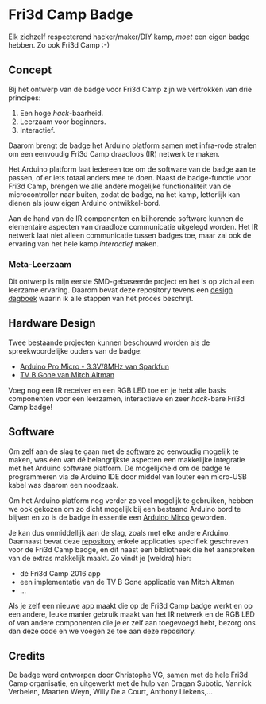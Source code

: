 # Fri3d Camp Badge

Elk zichzelf respecterend hacker/maker/DIY kamp, _moet_ een eigen badge hebben. Zo ook Fri3d Camp :-)

## Concept

Bij het ontwerp van de badge voor Fri3d Camp zijn we vertrokken van drie principes:

1. Een hoge _hack_-baarheid.
2. Leerzaam voor beginners.
3. Interactief.

Daarom brengt de badge het Arduino platform samen met infra-rode stralen om een eenvoudig Fri3d Camp draadloos (IR) netwerk te maken.

Het Arduino platform laat iedereen toe om de software van de badge aan te passen, of er iets totaal anders mee te doen. Naast de badge-functie voor Fri3d Camp, brengen we alle andere mogelijke functionaliteit van de microcontroller naar buiten, zodat de badge, na het kamp, letterlijk kan dienen als jouw eigen Arduino ontwikkel-bord.

Aan de hand van de IR componenten en bijhorende software kunnen de elementaire aspecten van draadloze communicatie uitgelegd worden. Het IR netwerk laat niet alleen communicatie tussen badges toe, maar zal ook de ervaring van het hele kamp _interactief_ maken.

### Meta-Leerzaam

Dit ontwerp is mijn eerste SMD-gebaseerde project en het is op zich al een leerzame ervaring. Daarom bevat deze repository tevens een [design dagboek](design/dagboek.md) waarin ik alle stappen van het proces beschrijf.

## Hardware Design

Twee bestaande projecten kunnen beschouwd worden als de spreekwoordelijke ouders van de badge: 

* [Arduino Pro Micro - 3.3V/8MHz van Sparkfun](https://www.sparkfun.com/products/12587)
* [TV B Gone van Mitch Altman](https://cornfieldelectronics.com/tvbgone/tvbg.home.php)

Voeg nog een IR receiver en een RGB LED toe en je hebt alle basis componenten voor een leerzamen, interactieve en zeer _hack_-bare Fri3d Camp badge!

## Software

Om zelf aan de slag te gaan met de [software](src/README.md) zo eenvoudig mogelijk te maken, was één van dé belangrijkste aspecten een makkelijke integratie met het Arduino software platform. De mogelijkheid om de badge te programmeren via de Arduino IDE door middel van louter een micro-USB kabel was daarom een noodzaak.

Om het Arduino platform nog verder zo veel mogelijk te gebruiken, hebben we ook gekozen om zo dicht mogelijk bij een bestaand Arduino bord te blijven en zo is de badge in essentie een [Arduino Mirco](https://www.arduino.cc/en/Main/ArduinoBoardMicro) geworden.

Je kan dus onmiddellijk aan de slag, zoals met elke andere Arduino. Daarnaast bevat deze [repository](src/README.md) enkele applicaties specifiek geschreven voor de Fri3d Camp badge, en dit naast een bibliotheek die het aanspreken van de extras makkelijk maakt. Zo vindt je (weldra) hier:

* dé Fri3d Camp 2016 app
* een implementatie van de TV B Gone applicatie van Mitch Altman
* ...

Als je zelf een nieuwe app maakt die op de Fri3d Camp badge werkt en op een andere, leuke manier gebruik maakt van het IR netwerk en de RGB LED of van andere componenten die je er zelf aan toegevoegd hebt, bezorg ons dan deze code en we voegen ze toe aan deze repository.

## Credits

De badge werd ontworpen door Christophe VG, samen met de hele Fri3d Camp organisatie, en uitgewerkt met de hulp van Dragan Subotic, Yannick Verbelen, Maarten Weyn, Willy De a Court, Anthony Liekens,...
